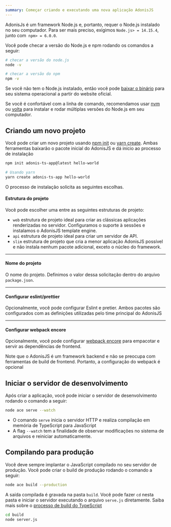 ```yaml
---
summary: Começar criando e executando uma nova aplicação AdonisJS
---
```


AdonisJs é um framework Node.js e, portanto, requer o Node.js instalado no seu computador. Para ser mais preciso, exigimos `Node.js> = 14.15.4`, junto com` npm> = 6.0.0`.

Você pode checar a versão do Node.js e npm rodando os comandos a seguir:

```sh
# checar a versão do node.js
node -v

# checar a versão do npm
npm -v
```
Se você não tem o Node.js instalado, então você pode [baixar o binário](https://nodejs.org/en/download/) para seu sistema operacional a partir do website oficial.

Se você é confortável com a linha de comando, recomendamos usar [nvm](https://github.com/nvm-sh/nvm) ou [volta](https://volta.sh/) para instalar e rodar múltiplas versões do Node.js em seu computador.

## Criando um novo projeto

Você pode criar um novo projeto usando [npm init](https://docs.npmjs.com/cli/v7/commands/npm-init) ou [yarn create](https://classic.yarnpkg.com/en/docs/cli/create/). Ambas ferramentas baixarão o pacote inicial do AdonisJS e dá início ao processo de instalação

```sh
npm init adonis-ts-app@latest hello-world

# Usando yarn
yarn create adonis-ts-app hello-world
```
O processo de instalação solicita as seguintes escolhas.

#### Estrutura do projeto
Você pode escolher uma entre as seguintes estruturas de projeto:

- `web` estrutura de projeto ideal para criar as clássicas aplicações renderizadas no servidor. Configuramos o suporte à sessões e instalamos o AdonisJS template engine.
- `api` estrutura de projeto ideal para criar um servidor de API.
- `slim` estrutura de projeto que cria a menor aplicação AdonisJS possível e não instala nenhum pacote adicional, exceto o núcleo do framework.

---

#### Nome do projeto
O nome do projeto. Definimos o valor dessa solicitação dentro do arquivo `package.json`.

---

#### Configurar eslint/prettier
Opcionalmente, você pode configurar Eslint e pretier. Ambos pacotes são configurados com as definições utilizadas pelo time principal do AdonisJS

---

#### Configurar webpack encore
Opcionalmente, você pode configurar [webpack encore](./http/assets-manager.md) para empacotar e servir as dependências de frontend. 

Note que o AdonisJS é um framework backend e não se preocupa com ferramentas de build de frontend. Portanto, a configuração do webpack é opcional

## Iniciar o servidor de desenvolvimento
Após criar a aplicação, você pode iniciar o servidor de desenvolvimento rodando o comando a seguir:

```sh
node ace serve --watch
```

- O comando `serve` inicia o servidor HTTP e realiza compilação em memória de TypeScript para JavaScript
- A flag `--watch` tem a finalidade de observar modificações no sistema de arquivos e reiniciar automaticamente.

## Compilando para produção
Você deve sempre implantar o JavaScript compilado no seu servidor de produção. Você pode criar o build de produção rodando o comando a seguir:

```sh
node ace build --production
```

A saída compilada é gravada na pasta `build`. Você pode fazer `cd` nesta pasta e iniciar o servidor executando o arquivo `serve.js` diretamente. Saiba mais sobre o [processo de build do TypeScript](./fundamentals/typescript-build-process.md)


```sh
cd build
node server.js
```
